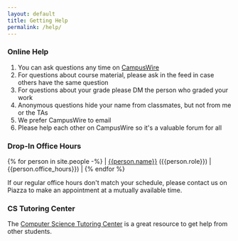 ```yaml
---
layout: default
title: Getting Help
permalink: /help/
---
```


### Online Help
1. You can ask questions any time on [CampusWire](https://campuswire.com/c/G4A7B9CEF/feed)
1. For questions about course material, please ask in the feed in case
others have the same question
1. For questions about your grade please DM the person who graded your work
1. Anonymous questions hide your name from classmates, but not from me or the TAs
1. We prefer CampusWire to email
1. Please help each other on CampusWire so it's a valuable forum for all

### Drop-In Office Hours

{% for person in site.people -%}
| [{{person.name}}](mailto:{{person.email}}) ({{person.role}}) | {{person.office_hours}}) |
{% endfor %}

If our regular office hours don't match your schedule, please contact us on Piazza to make an appointment at a mutually available time.

### CS Tutoring Center

The [Computer Science Tutoring Center](https://tutoringcenter.cs.usfca.edu/) is a great resource to get help from other students.
